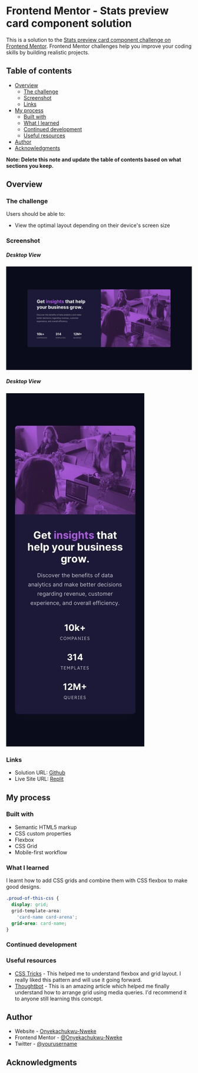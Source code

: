 # Frontend Mentor - Stats preview card component solution

This is a solution to the [Stats preview card component challenge on Frontend Mentor](https://www.frontendmentor.io/challenges/stats-preview-card-component-8JqbgoU62). Frontend Mentor challenges help you improve your coding skills by building realistic projects. 

## Table of contents

- [Overview](#overview)
  - [The challenge](#the-challenge)
  - [Screenshot](#screenshot)
  - [Links](#links)
- [My process](#my-process)
  - [Built with](#built-with)
  - [What I learned](#what-i-learned)
  - [Continued development](#continued-development)
  - [Useful resources](#useful-resources)
- [Author](#author)
- [Acknowledgments](#acknowledgments)

**Note: Delete this note and update the table of contents based on what sections you keep.**

## Overview

### The challenge

Users should be able to:

- View the optimal layout depending on their device's screen size

### Screenshot

##### Desktop View
![./design/desktop-design.jpg](./design/desktop-design.jpg)

##### Desktop View
![./design/mobile-design.jpg](./design/mobile-design.jpg)

### Links

- Solution URL: [Github](https://github.com/Onyekachukwu-Nweke/STAT-CARD)
- Live Site URL: [Replit](https://your-live-site-url.com)

## My process

### Built with

- Semantic HTML5 markup
- CSS custom properties
- Flexbox
- CSS Grid
- Mobile-first workflow


### What I learned
I learnt how to add CSS grids and combine them with CSS flexbox to make good designs.



```css
.proud-of-this-css {
  display: grid;
  grid-template-area: 
    'card-name card-arena';
  grid-area: card-name;
}
```

### Continued development


### Useful resources

- [CSS Tricks](https://www.css-tricks.com) - This helped me to understand flexbox and grid layout. I really liked this pattern and will use it going forward.
- [Thoughtbot](https://thoughtbot.com/blog/concise-media-queries-with-css-grid) - This is an amazing article which helped me finally understand how to arrange grid using media queries. I'd recommend it to anyone still learning this concept.


## Author

- Website - [Onyekachukwu-Nweke](https://www.your-site.com)
- Frontend Mentor - [@Onyekachukwu-Nweke](https://www.frontendmentor.io/profile/Onyekachukwu-Nweke)
- Twitter - [@yourusername](https://www.twitter.com/yourusername)


## Acknowledgments

